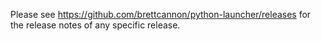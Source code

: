 Please see https://github.com/brettcannon/python-launcher/releases for the release notes of any specific release.
